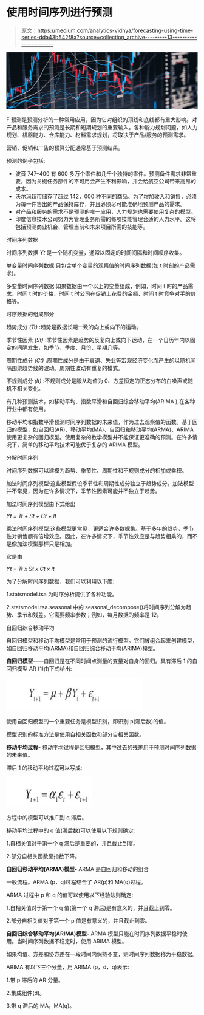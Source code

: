 # 使用时间序列进行预测

> 原文：<https://medium.com/analytics-vidhya/forecasting-using-time-series-dda43b542f8a?source=collection_archive---------13----------------------->

![](img/87c39c528e3f6b8de430348cb4ccda5c.png)

F 预测是预测分析的一种常用应用，因为它对组织的顶线和底线都有重大影响。对产品和服务需求的预测是长期和短期规划的重要输入。各种能力规划问题，如人力规划、机器能力、仓库能力、材料需求规划，将取决于产品/服务的预测需求。

营销、促销和广告的预算分配通常基于预测结果。

预测的例子包括:

*   波音 747–400 有 600 多万个零件和几千个独特的零件。预测备件需求非常重要，因为关键任务部件的不可用会产生不利影响，并会给航空公司带来高昂的成本。
*   沃尔玛超市储存了超过 142，000 种不同的商品。为了增加收入和销售，必须为每一件售出的产品保持库存，并且必须尽可能准确地预测产品的需求。
*   对产品和服务的需求不是预测的唯一应用，人力规划也需要使用复杂的模型。
*   印度信息技术公司努力为管理业务所需的每项技能管理合适的人力水平。这将包括预测商业机会、管理当前和未来项目所需的技能等。

时间序列数据

时间序列数据 *Yt* 是一个随机变量，通常以固定的时间间隔和时间顺序收集。

单变量时间序列数据:只包含单个变量的观察值的时间序列数据(如 t 时刻的产品需求)。

多变量时间序列数据:如果数据由一个以上的变量组成，例如，时间 t 时的产品需求、时间 t 时的价格、时间 t 时公司在促销上花费的金额、时间 t 时竞争对手的价格等。

时序数据的组成部分

趋势成分 *(Tt)* :趋势是数据长期一致的向上或向下的运动。

季节性因素 *(St)* :季节性因素是趋势的反复向上或向下运动，在一个日历年内以固定的间隔发生，如季节、季度、月份、星期几等。

周期性成分 *(Ct)* :周期性成分是由于衰退、失业等宏观经济变化而产生的以随机间隔围绕趋势线的波动。周期性波动有重复的模式。

不规则成分 *(It)* :不规则成分是服从均值为 0、方差恒定的正态分布的白噪声或随机不相关变化。

有几种预测技术，如移动平均、指数平滑和自回归综合移动平均(ARIMA ),在各种行业中都有使用。

移动平均和指数平滑预测时间序列数据的未来值，作为过去观察值的函数。基于回归的模型，如自回归(AR)、移动平均(MA)、自回归和移动平均(ARMA)、ARIMA 使用更复杂的回归模型。使用复杂的数学模型并不能保证更准确的预测。在许多情况下，简单的移动平均技术可能优于复杂的 ARIMA 模型。

分解时间序列

时间序列数据可以建模为趋势、季节性、周期性和不规则成分的相加或乘积。

加法时间序列模型:这些模型假设季节性和周期性成分独立于趋势成分。加法模型并不常见，因为在许多情况下，季节性因素可能并不独立于趋势。

加法时间序列模型由下式给出

*Yt = Tt + St + Ct + It*

乘法时间序列模型:这些模型更常见，更适合许多数据集。基于多年的趋势，季节性对销售额有倍增效应。因此，在许多情况下，季节性效应是与趋势相乘的，而不是像加法模型那样只是相加。

它是由

*Yt = Tt x St x Ct x It*

为了分解时间序列数据，我们可以利用以下库:

1.statsmodel.tsa 为时序分析提供了各种功能。

2.statsmodel.tsa.seasonal 中的 seasonal_decompose()将时间序列分解为趋势、季节和残差。它需要频率参数；例如，每月数据的频率是 12。

自回归综合移动平均

自回归模型和移动平均模型是常用于预测的流行模型。它们被组合起来创建模型，如自回归移动平均(ARMA)和自回归综合移动平均(ARIMA)模型。

**自回归模型**——自回归是在不同时间点测量的变量对自身的回归。具有滞后 1 的自回归模型 AR (1)由下式给出:

![](img/07d46fc8814cae7e76dcdea924ee3ec9.png)

使用自回归模型的一个重要任务是模型识别，即识别 p(滞后数)的值。

模型识别的标准方法是使用自相关函数和部分自相关函数。

**移动平均过程-** 移动平均过程是回归模型，其中过去的残差用于预测时间序列数据的未来值。

滞后 1 的移动平均过程可以写成:

![](img/d634958940ad67f63ff67aa2aec70b9b.png)

方程中的模型可以推广到 q 滞后。

移动平均过程中的 q 值(滞后数)可以使用以下规则确定:

1.自相关值对于第一个 q 滞后是重要的，并且截止到零。

2.部分自相关函数呈指数下降。

**自回归移动平均(ARMA)模型-** ARMA 是自回归和移动的组合

一般流程。ARMA (p，q)过程结合了 AR(p)和 MA(q)过程。

ARMA 过程中 p 和 q 的值可以使用以下经验法则确定:

1.自相关值对于第一个 q 值(第一个 q 滞后)是有意义的，并且截止到零。

2.部分自相关值对于第一个 p 值是有意义的，并且截止到零。

**自回归综合移动平均(ARIMA)模型-** ARMA 模型只能在时间序列数据平稳时使用。当时间序列数据不稳定时，使用 ARIMA 模型。

如果均值、方差和协方差在一段时间内保持不变，则时间序列数据称为平稳数据。

ARIMA 有以下三个分量，用 ARIMA (p，d，q)表示:

1.带 p 滞后的 AR 分量。

2.集成组件(d)。

3.带 q 滞后的 MA，MA(q)。